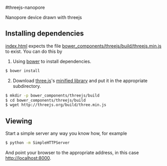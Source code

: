 #threejs-nanopore

Nanopore device drawn with threejs


## Installing dependencies

[index.html](index.html) expects the file [bower_components/threejs/build/threejs.min.js](bower_components/threejs/build/threejs.min.js) to exist. You can do this by

1. Using [bower](bower.io) to install dependencies.

  ```bash
$ bower install
  ```

2. Download [three.js](http://threejs.org/)'s [minified library](http://threejs.org/build/three.min.js) and put it in the appropriate subdirectory.

  ```bash
$ mkdir -p bower_components/threejs/build
$ cd bower_components/threejs/build
$ wget http://threejs.org/build/three.min.js
  ```

## Viewing

Start a simple server any way you know how, for example

```bash
$ python -m SimpleHTTPServer
```

And point your browser to the appropriate address, in this case [http://localhost:8000](http://localhost:8000).
